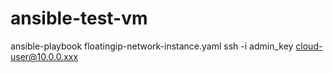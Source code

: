 # ansible-test-vm

ansible-playbook floatingip-network-instance.yaml
ssh -i admin_key cloud-user@10.0.0.xxx
